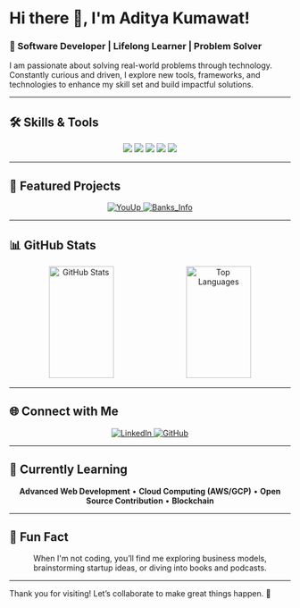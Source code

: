 # Hi there 👋, I'm Aditya Kumawat!  
### 🚀 Software Developer | Lifelong Learner | Problem Solver  

I am passionate about solving real-world problems through technology. Constantly curious and driven, I explore new tools, frameworks, and technologies to enhance my skill set and build impactful solutions.

---

## 🛠️ Skills & Tools  

<p align="center">
  <img src="https://img.shields.io/badge/Code-Python-blue?style=for-the-badge&logo=python&logoColor=white" />
  <img src="https://img.shields.io/badge/Code-JavaScript-yellow?style=for-the-badge&logo=javascript&logoColor=white" />
  <img src="https://img.shields.io/badge/Framework-React-blue?style=for-the-badge&logo=react&logoColor=white" />
  <img src="https://img.shields.io/badge/Framework-Node.js-green?style=for-the-badge&logo=nodedotjs&logoColor=white" />
  <img src="https://img.shields.io/badge/Database-MySQL-blue?style=for-the-badge&logo=mysql&logoColor=white" />
</p>

---

## 🌟 Featured Projects  

<p align="center">
  <a href="https://github.com/Git-Codder/YouUp">
    <img src="https://github-readme-stats.vercel.app/api/pin/?username=Git-Codder&repo=YouUp&title_color=ffffff&text_color=c9cacc&icon_color=2bbc8a&bg_color=1d1f21" alt="YouUp" />
  </a>
  <a href="https://github.com/Git-Codder/Banks_Info">
    <img src="https://github-readme-stats.vercel.app/api/pin/?username=Git-Codder&repo=Banks_Info&title_color=ffffff&text_color=c9cacc&icon_color=2bbc8a&bg_color=1d1f21" alt="Banks_Info" />
  </a>
</p>

---

## 📊 GitHub Stats  

<p align="center">
  <img width="48%" height="200px" src="https://github-readme-stats.vercel.app/api?username=Git-Codder&show_icons=true&line_height=27&count_private=true&title_color=ffffff&text_color=c9cacc&icon_color=2bbc8a&bg_color=1d1f21" alt="GitHub Stats" />
  <img width="48%" height="200px" src="https://github-readme-stats.vercel.app/api/top-langs/?username=Git-Codder&hide=java,html,tex&title_color=ffffff&text_color=c9cacc&icon_color=2bbc8a&bg_color=1d1f21&langs_count=5" alt="Top Languages" />
</p>


---

## 🌐 Connect with Me  

<p align="center">
  <a href="https://www.linkedin.com/in/aditya-kumawat-48152a206/">
    <img src="https://img.shields.io/badge/LinkedIn-Aditya%20Kumawat-blue?style=for-the-badge&logo=linkedin" alt="LinkedIn" />
  </a>
  <a href="https://github.com/Git-Codder">
    <img src="https://img.shields.io/badge/GitHub-Git--Codder-lightgrey?style=for-the-badge&logo=github" alt="GitHub" />
  </a>
</p>

---

## 🌱 Currently Learning  

<p align="center">
  <b>Advanced Web Development</b> • <b>Cloud Computing (AWS/GCP)</b> • <b>Open Source Contribution</b> • <b>Blockchain</b> 
</p>

---

## 🧩 Fun Fact  

<p align="center">
  When I'm not coding, you’ll find me exploring business models, brainstorming startup ideas, or diving into books and podcasts.
</p>

---

Thank you for visiting! Let’s collaborate to make great things happen. 🌟
